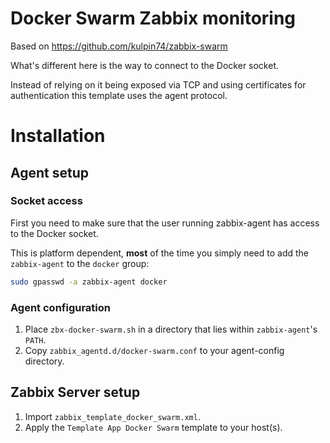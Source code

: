 # Docker Swarm Zabbix monitoring

Based on https://github.com/kulpin74/zabbix-swarm

What's different here is the way to connect to the Docker socket.

Instead of relying on it being exposed via TCP and using certificates for
authentication this template uses the agent protocol.

# Installation

## Agent setup

### Socket access

First you need to make sure that the user running zabbix-agent has access to
the Docker socket.

This is platform dependent, **most** of the time you simply need to add the
`zabbix-agent` to the `docker` group:

```bash
sudo gpasswd -a zabbix-agent docker
```

### Agent configuration

1. Place `zbx-docker-swarm.sh` in a directory that lies within `zabbix-agent`'s `PATH`.
2. Copy `zabbix_agentd.d/docker-swarm.conf` to your agent-config directory.

## Zabbix Server setup

1. Import `zabbix_template_docker_swarm.xml`.
2. Apply the `Template App Docker Swarm` template to your host(s).
